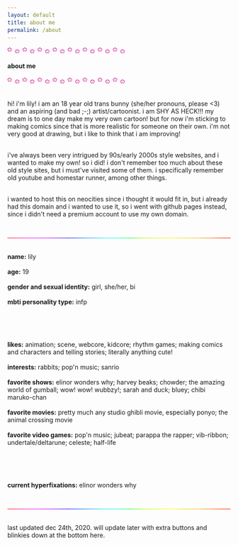 ```yaml
---
layout: default
title: about me
permalink: /about
---
```


<p>
<img src="/assets/img/dividers/stars.gif"><br><br>
<b>about me</b><br><br>
<img src="/assets/img/dividers/stars.gif"><br><br>
<br>
hi! i'm lily! i am an 18 year old trans bunny (she/her pronouns, please <3) and an aspiring (and bad ;-;) artist/cartoonist. i am SHY AS HECK!!! my dream is to one day make my very own cartoon! but for now i'm sticking to making comics since that is more realistic for someone on their own. i'm not very good at drawing, but i like to think that i am improving!<br><br>

i've always been very intrigued by 90s/early 2000s style websites, and i wanted to make my own! so i did! i don't remember too much about these old style sites, but i must've visited some of them. i specifically remember old youtube and homestar runner, among other things.<br><br>

i wanted to host this on neocities since i thought it would fit in, but i already had this domain and i wanted to use it, so i went with github pages instead, since i didn't need a premium account to use my own domain.<br><br>

<img src="/assets/img/dividers/linea.gif"><br><br>

<b>name:</b> lily<br><br>
<b>age:</b> 19<br><br>
<b>gender and sexual identity:</b> girl, she/her, bi<br><br>
<b>mbti personality type:</b> infp<br><br>

<br><br>

<b>likes:</b> animation; scene, webcore, kidcore; rhythm games; making comics and characters and telling stories; literally anything cute!<br><br>
<b>interests:</b> rabbits; pop'n music; sanrio<br><br>
<b>favorite shows:</b> elinor wonders why; harvey beaks; chowder; the amazing world of gumball; wow! wow! wubbzy!; sarah and duck; bluey; chibi maruko-chan<br><br>
<b>favorite movies:</b> pretty much any studio ghibli movie, especially ponyo; the animal crossing movie<br><br>
<b>favorite video games:</b> pop'n music; jubeat; parappa the rapper; vib-ribbon; undertale/deltarune; celeste; half-life<br><br>

<br><br>

<b>current hyperfixations:</b> elinor wonders why<br><br>

<img src="/assets/img/dividers/linea.gif"><br><br>

last updated dec 24th, 2020. will update later with extra buttons and blinkies down at the bottom here.

</p>